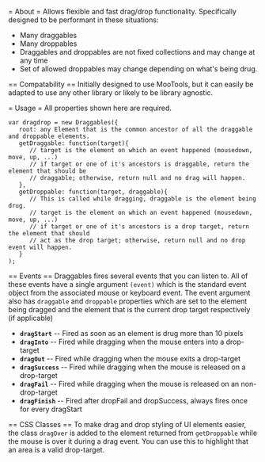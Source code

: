= About =
Allows flexible and fast drag/drop functionality.
Specifically designed to be performant in these situations:
* Many draggables
* Many droppables
* Draggables and droppables are not fixed collections and may change at any time
* Set of allowed droppables may change depending on what's being drug.

== Compatability ==
Initially designed to use MooTools, but it can easily be adapted to use any other library or likely
to be library agnostic.

= Usage =
All properties shown here are required.

    var dragdrop = new Draggables({
       root: any Element that is the common ancestor of all the draggable and droppable elements.
       getDraggable: function(target){
          // target is the element on which an event happened (mousedown, move, up, ...)
          // if target or one of it's ancestors is draggable, return the element that should be
          // draggable; otherwise, return null and no drag will happen.
       },
       getDroppable: function(target, draggable){
          // This is called while dragging, draggable is the element being drug.
          // target is the element on which an event happened (mousedown, move, up, ...)
          // if target or one of it's ancestors is a drop target, return the element that should
          // act as the drop target; otherwise, return null and no drop event will happen.
       }
    );

== Events ==
Draggables fires several events that you can listen to.
All of these events have a single argument `(event)` which is the standard event
object from the associated mouse or keyboard event. The event argument also has
`draggable` and `droppable` properties which are set to the element being dragged and the element
that is the current drop target respectively (if applicable)
* **`dragStart`**    -- Fired as soon as an element is drug more than 10 pixels
* **`dragInto`**     -- Fired while dragging when the mouse enters into a drop-target
* **`dragOut`**      -- Fired while dragging when the mouse exits a drop-target
* **`dragSuccess`**  -- Fired while dragging when the mouse is released on a drop-target
* **`dragFail`**     -- Fired while dragging when the mouse is released on an non-drop-target
* **`dragFinish`**   -- Fired after dropFail and dropSuccess, always fires once for every dragStart

== CSS Classes ==
To make drag and drop styling of UI elements easier, the class `dragOver` is added to the
element returned from `getDroppable` while the mouse is over it during a drag event.  You can use
this to highlight that an area is a valid drop-target.